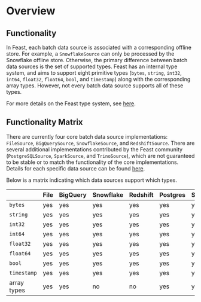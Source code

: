 # Overview

## Functionality

In Feast, each batch data source is associated with a corresponding offline store.
For example, a `SnowflakeSource` can only be processed by the Snowflake offline store.
Otherwise, the primary difference between batch data sources is the set of supported types.
Feast has an internal type system, and aims to support eight primitive types (`bytes`, `string`, `int32`, `int64`, `float32`, `float64`, `bool`, and `timestamp`) along with the corresponding array types.
However, not every batch data source supports all of these types.

For more details on the Feast type system, see [here](../type-system.md).

## Functionality Matrix

There are currently four core batch data source implementations: `FileSource`, `BigQuerySource`, `SnowflakeSource`, and `RedshiftSource`.
There are several additional implementations contributed by the Feast community (`PostgreSQLSource`, `SparkSource`, and `TrinoSource`), which are not guaranteed to be stable or to match the functionality of the core implementations.
Details for each specific data source can be found [here](README.md).

Below is a matrix indicating which data sources support which types.

| | File | BigQuery | Snowflake | Redshift | Postgres | Spark | Trino |
| :-------------------------------- | :-- | :-- | :-- | :-- | :-- | :-- | :-- |
| `bytes`     | yes | yes | yes | yes | yes | yes | yes |
| `string`    | yes | yes | yes | yes | yes | yes | yes |
| `int32`     | yes | yes | yes | yes | yes | yes | yes |
| `int64`     | yes | yes | yes | yes | yes | yes | yes |
| `float32`   | yes | yes | yes | yes | yes | yes | yes |
| `float64`   | yes | yes | yes | yes | yes | yes | yes |
| `bool`      | yes | yes | yes | yes | yes | yes | yes |
| `timestamp` | yes | yes | yes | yes | yes | yes | yes |
| array types | yes | yes | no  | no  | yes | yes | no  |